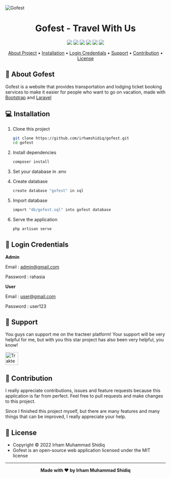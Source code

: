 ![Gofest](https://user-images.githubusercontent.com/64916445/175939509-fee22429-efca-4720-8bd2-67bcedc5ec50.jpg)

<p></p>

<h1 align="center">Gofest - Travel With Us</h1>

<p></p>

<p align="center">
	<img src="https://img.shields.io/github/issues/irhamshidiq/gofest?style=flat-square">
	<img src="https://img.shields.io/github/stars/irhamshidiq/gofest?style=flat-square"> 
	<img src="https://img.shields.io/github/forks/irhamshidiq/gofest?style=flat-square">
	<img src="https://img.shields.io/github/license/irhamshidiq/gofest?style=flat-square">
	<img src="https://img.shields.io/badge/maintained%3F-no-red.svg?style=flat-square">
	<img src="https://img.shields.io/github/followers/irhamshidiq.svg?style=flat-square&label=followers">
</p>

<p align="center">
  <a href="#about">About Project</a> •
  <a href="#installation">Installation</a> •
  <a href="#credentials">Login Credentials</a> •
  <a href="#support">Support</a> •
  <a href="#contribution">Contribution</a> •
  <a href="#license">License</a>
</p>

<p></p>

<h2 id="about">🏬 About Gofest</h2>
Gofest is a website that provides transportation and lodging ticket booking services to make it easier for people who want to go on vacation, made with <a href="https://getbootstrap.com">Bootstrap</a> and <a href="https://laravel.com">Laravel</a>

<p></p>

<h2 id="installation">💻 Installation</h2>

1. Clone this project
   ```bash
   git clone https://github.com/irhamshidiq/gofest.git
   cd gofest
   ```
2. Install dependencies

   ```bash
   composer install
   ```

3. Set your database in .env

4. Create database

   ```bash
   create database "gofest" in sql
   ```

5. Import database

   ```bash
   import "db/gofest.sql" into gofest database
   ```

6. Serve the application

   ```bash
   php artisan serve
   ```

<p></p>

<h2 id="credentials">🔐 Login Credentials</h2>

**Admin**

Email : admin@gmail.com

Password : rahasia

**User**

Email : user@gmail.com

Password : user123

<p></p>

<h2 id="dukungan">💌 Support</h2>

You guys can support me on the tracteer platform! Your support will be very helpful for me, but with you this star project has also been very helpful, you know!

<p></p>

<a href="https://trakteer.id/irhamshidiq/tip" target="_blank"><img id="wse-buttons-preview" src="https://cdn.trakteer.id/images/embed/trbtn-red-5.png" height="40" style="border:0px;height:40px;" alt="Trakteer Saya"></a>

<p></p>

<h2 id="contribution">🤝 Contribution</h2>

I really appreciate contributions, issues and feature requests because this application is far from perfect. Feel free to pull requests and make changes to this project.

Since I finished this project myself, but there are many features and many things that can be improved, I really appreciate your help.

<p></p>

<h2 id="lisensi">📝 License</h2>

- Copyright © 2022 Irham Muhammad Shidiq
- Gofest is an open-source web application licensed under the MIT license

---

**<p align="center">Made with ❤️ by Irham Muhammad Shidiq</p>**
